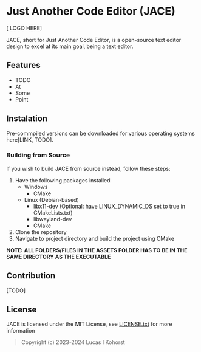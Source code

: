 # Just Another Code Editor (JACE)
[ LOGO HERE]

JACE, short for Just Another Code Editor, is a open-source text editor design to excel at its main goal, being a text editor.

## Features
- TODO
- At
- Some
- Point

## Instalation
Pre-commpiled versions can be downloaded for various operating systems here[LINK, TODO].

### Building from Source
If you wish to build JACE from source instead, follow these steps:
1. Have the following packages installed
    - Windows
        - CMake
    - Linux (Debian-based)
        - libx11-dev    (Optional: have LINUX_DYNAMIC_DS set to true in CMakeLists.txt)
        - libwayland-dev
        - CMake
2. Clone the repository
3. Navigate to project directory and build the project using CMake

**NOTE: ALL FOLDERS/FILES IN THE ASSETS FOLDER HAS TO BE IN THE SAME DIRECTORY AS THE EXECUTABLE**

## Contribution
[TODO]


## License
JACE is licensed under the MIT License, see [LICENSE.txt](https://github.com/Hedge239/JACE/blob/Latest-Dev/LICENSE.txt) for more information
> Copyright (c) 2023-2024 Lucas I Kohorst
